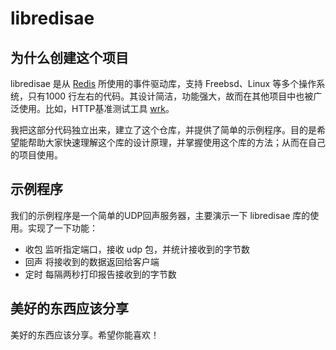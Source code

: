 
# libredisae 
## 为什么创建这个项目
libredisae 是从 [Redis](https://github.com/antirez/redis) 所使用的事件驱动库，支持 Freebsd、Linux 等多个操作系统，只有1000 行左右的代码。其设计简洁，功能强大，故而在其他项目中也被广泛使用。比如，HTTP基准测试工具 [wrk](https://github.com/wg/wrk)。

我把这部分代码独立出来，建立了这个仓库，并提供了简单的示例程序。目的是希望能帮助大家快速理解这个库的设计原理，并掌握使用这个库的方法；从而在自己的项目使用。

## 示例程序
我们的示例程序是一个简单的UDP回声服务器，主要演示一下 libredisae 库的使用。实现了一下功能：

- 收包 监听指定端口，接收 udp 包，并统计接收到的字节数
- 回声 将接收到的数据返回给客户端
- 定时 每隔两秒打印报告接收到的字节数


## 美好的东西应该分享
美好的东西应该分享。希望你能喜欢！